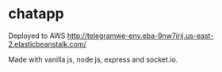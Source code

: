 # chatapp

Deployed to AWS http://telegramwe-env.eba-9nw7irij.us-east-2.elasticbeanstalk.com/

Made with vanilla js, node js, express and socket.io.


